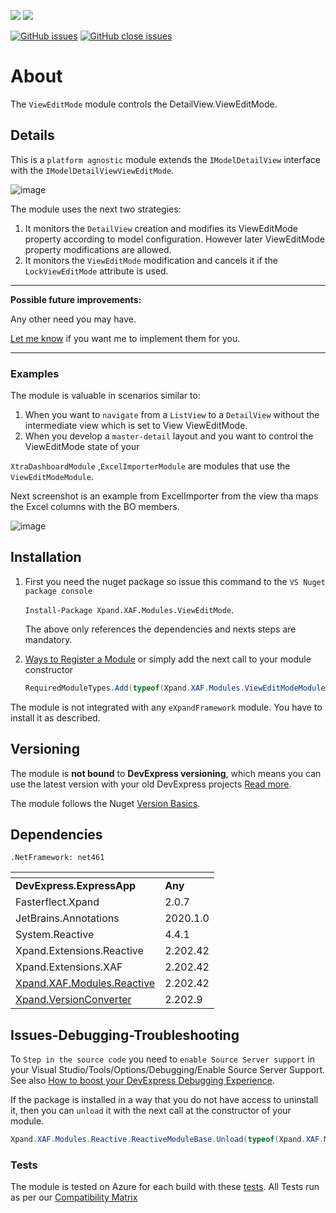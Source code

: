 ![](https://xpandshields.azurewebsites.net/nuget/v/Xpand.XAF.Modules.ViewEditMode.svg?&style=flat) ![](https://xpandshields.azurewebsites.net/nuget/dt/Xpand.XAF.Modules.ViewEditMode.svg?&style=flat)

[![GitHub issues](https://xpandshields.azurewebsites.net/github/issues/eXpandFramework/expand/ViewEditMode.svg)](https://github.com/eXpandFramework/eXpand/issues?utf8=%E2%9C%93&q=is%3Aissue+is%3Aopen+sort%3Aupdated-desc+label%3AStandalone_xaf_modules+ViewEditMode) [![GitHub close issues](https://xpandshields.azurewebsites.net/github/issues-closed/eXpandFramework/eXpand/ViewEditMode.svg)](https://github.com/eXpandFramework/eXpand/issues?utf8=%E2%9C%93&q=is%3Aissue+is%3Aclosed+sort%3Aupdated-desc+label%3AStandalone_XAF_Modules+ViewEditMode)
# About 

The `ViewEditMode` module controls the DetailView.ViewEditMode.


## Details
This is a `platform agnostic` module extends the `IModelDetailView` interface with the `IModelDetailViewViewEditMode`. 

<twitter>

![image](https://user-images.githubusercontent.com/159464/55380067-b7f6c880-5527-11e9-96a1-053fd44095e7.png)

</twitter>

The module uses the next two strategies:

1. It monitors the `DetailView` creation and modifies its ViewEditMode property according to model configuration. However later ViewEditMode property modifications are allowed.
2. It monitors the `ViewEditMode` modification and cancels it if the `LockViewEditMode` attribute is used.

--- 

**Possible future improvements:**

Any other need you may have.

[Let me know](https://github.com/sponsors/apobekiaris) if you want me to implement them for you.

---

### Examples

The module is valuable in scenarios similar to:

1. When you want to `navigate` from a `ListView` to a `DetailView` without the intermediate view which is set to View ViewEditMode.
2. When you develop a `master-detail` layout and you want to control the ViewEditMode state of your

`XtraDashboardModule` ,`ExcelImporterModule` are modules that use the `ViewEditModeModule`.  

Next screenshot is an example from ExcelImporter from the view tha maps the Excel columns with the BO members. 

![image](https://user-images.githubusercontent.com/159464/55381194-238e6500-552b-11e9-8314-f1b1132d09f3.png)

## Installation 
1. First you need the nuget package so issue this command to the `VS Nuget package console` 

   `Install-Package Xpand.XAF.Modules.ViewEditMode`.

    The above only references the dependencies and nexts steps are mandatory.

2. [Ways to Register a Module](https://documentation.devexpress.com/eXpressAppFramework/118047/Concepts/Application-Solution-Components/Ways-to-Register-a-Module)
or simply add the next call to your module constructor
    ```cs
    RequiredModuleTypes.Add(typeof(Xpand.XAF.Modules.ViewEditModeModule));
    ```

The module is not integrated with any `eXpandFramework` module. You have to install it as described.

## Versioning
The module is **not bound** to **DevExpress versioning**, which means you can use the latest version with your old DevExpress projects [Read more](https://github.com/eXpandFramework/XAF/tree/master/tools/Xpand.VersionConverter).

The module follows the Nuget [Version Basics](https://docs.microsoft.com/en-us/nuget/reference/package-versioning#version-basics).
## Dependencies
`.NetFramework: net461`

|<!-- -->|<!-- -->
|----|----
|**DevExpress.ExpressApp**|**Any**
|Fasterflect.Xpand|2.0.7
 |JetBrains.Annotations|2020.1.0
 |System.Reactive|4.4.1
 |Xpand.Extensions.Reactive|2.202.42
 |Xpand.Extensions.XAF|2.202.42
 |[Xpand.XAF.Modules.Reactive](https://github.com/eXpandFramework/DevExpress.XAF/tree/master/src/Modules/Xpand.XAF.Modules.Reactive)|2.202.42
 |[Xpand.VersionConverter](https://github.com/eXpandFramework/DevExpress.XAF/tree/master/tools/Xpand.VersionConverter)|2.202.9

## Issues-Debugging-Troubleshooting

To `Step in the source code` you need to `enable Source Server support` in your Visual Studio/Tools/Options/Debugging/Enable Source Server Support. See also [How to boost your DevExpress Debugging Experience](https://github.com/eXpandFramework/DevExpress.XAF/wiki/How-to-boost-your-DevExpress-Debugging-Experience#1-index-the-symbols-to-your-custom-devexpresss-installation-location).

If the package is installed in a way that you do not have access to uninstall it, then you can `unload` it with the next call at the constructor of your module.
```cs
Xpand.XAF.Modules.Reactive.ReactiveModuleBase.Unload(typeof(Xpand.XAF.Modules.ViewEditMode.ViewEditModeModule))
```


### Tests
The module is tested on Azure for each build with these [tests](https://github.com/eXpandFramework/Packages/tree/master/src/Tests/Xpand.XAF.s.ViewEditMode.ViewEditMode). 
All Tests run as per our [Compatibility Matrix](https://github.com/eXpandFramework/DevExpress.XAF#compatibility-matrix)

